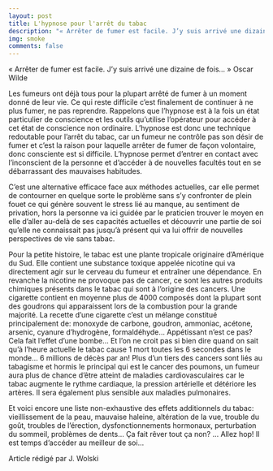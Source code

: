 ```yaml
---
layout: post
title: L'hypnose pour l'arrêt du tabac
description: "« Arrêter de fumer est facile. J’y suis arrivé une dizaine de fois… » Oscar Wilde"
img: smoke
comments: false
---
```


« Arrêter de fumer est facile. J’y suis arrivé une dizaine de fois… » Oscar Wilde

Les fumeurs ont déjà tous pour la plupart arrêté de fumer à un moment donné de leur vie. Ce qui reste difficile c’est finalement de continuer à ne plus fumer, ne pas reprendre. Rappelons que l’hypnose est à la fois un état particulier de conscience et les outils qu’utilise l’opérateur pour accéder à cet état de conscience non ordinaire. L’hypnose est donc une technique redoutable pour l’arrêt du tabac, car un fumeur ne contrôle pas son désir de fumer et c’est la raison pour laquelle arrêter de fumer de façon volontaire, donc consciente est si difficile. L’hypnose permet d’entrer en contact avec l’inconscient de la personne et d’accéder à de nouvelles facultés tout en se débarrassant des mauvaises habitudes.

C’est une alternative efficace face aux méthodes actuelles, car elle permet de contourner en quelque sorte le problème sans s’y confronter de plein fouet ce qui génère souvent le stress lié au manque, au sentiment de privation, hors la personne va ici guidée par le praticien trouver le moyen en elle d’aller au-delà de ses capacités actuelles et découvrir une partie de soi qu’elle ne connaissait pas jusqu’à présent qui va lui offrir de nouvelles perspectives de vie sans tabac.

Pour la petite histoire, le tabac est une plante tropicale originaire d’Amérique du Sud. Elle contient une substance toxique appelée nicotine qui va directement agir sur le cerveau du fumeur et entraîner une dépendance. En revanche la nicotine ne provoque pas de cancer, ce sont les autres produits chimiques présents dans le tabac qui sont à l’origine des cancers. Une cigarette contient en moyenne plus de 4000 composés dont la plupart sont des goudrons qui apparaissent lors de la combustion pour la grande majorité. La recette d’une cigarette c’est un mélange constitué principalement de: monoxyde de carbone, goudron, ammoniac, acétone, arsenic, cyanure d’hydrogène, formaldéhyde… Appétissant n’est ce pas? Cela fait l’effet d’une bombe… Et l’on ne croit pas si bien dire quand on sait qu’à l’heure actuelle le tabac cause 1 mort toutes les 6 secondes dans le monde… 6 millions de décès par an! Plus d’un tiers des cancers sont liés au tabagisme et hormis le principal qui est le cancer des poumons, un fumeur aura plus de chance d’être atteint de maladies cardiovasculaires car le tabac augmente le rythme cardiaque, la pression artérielle et détériore les artères. Il sera également plus sensible aux maladies pulmonaires.

Et voici encore une liste non-exhaustive des effets additionnels du tabac: vieillissement de la peau, mauvaise haleine, altération de la vue, trouble du goût, troubles de l’érection, dysfonctionnements hormonaux, perturbation du sommeil, problèmes de dents… Ça fait rêver tout ça non? … Allez hop! Il est temps d’accéder au meilleur de soi…

Article rédigé par J. Wolski